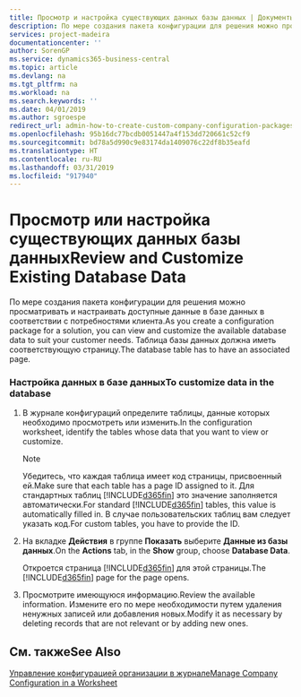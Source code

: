 ```yaml
---
title: Просмотр и настройка существующих данных базы данных | Документы Майкрософт
description: По мере создания пакета конфигурации для решения можно просматривать и настраивать доступные данные в базе данных в соответствии с потребностями клиента. Таблица базы данных должна иметь соответствующую страницу.
services: project-madeira
documentationcenter: ''
author: SorenGP
ms.service: dynamics365-business-central
ms.topic: article
ms.devlang: na
ms.tgt_pltfrm: na
ms.workload: na
ms.search.keywords: ''
ms.date: 04/01/2019
ms.author: sgroespe
redirect_url: admin-how-to-create-custom-company-configuration-packages
ms.openlocfilehash: 95b16dc77bcdb0051447a4f153dd720661c52cf9
ms.sourcegitcommit: bd78a5d990c9e83174da1409076c22df8b35eafd
ms.translationtype: HT
ms.contentlocale: ru-RU
ms.lasthandoff: 03/31/2019
ms.locfileid: "917940"
---
```

# <a name="review-and-customize-existing-database-data"></a><span data-ttu-id="aecda-104">Просмотр или настройка существующих данных базы данных</span><span class="sxs-lookup"><span data-stu-id="aecda-104">Review and Customize Existing Database Data</span></span>
<span data-ttu-id="aecda-105">По мере создания пакета конфигурации для решения можно просматривать и настраивать доступные данные в базе данных в соответствии с потребностями клиента.</span><span class="sxs-lookup"><span data-stu-id="aecda-105">As you create a configuration package for a solution, you can view and customize the available database data to suit your customer needs.</span></span> <span data-ttu-id="aecda-106">Таблица базы данных должна иметь соответствующую страницу.</span><span class="sxs-lookup"><span data-stu-id="aecda-106">The database table has to have an associated page.</span></span>  

### <a name="to-customize-data-in-the-database"></a><span data-ttu-id="aecda-107">Настройка данных в базе данных</span><span class="sxs-lookup"><span data-stu-id="aecda-107">To customize data in the database</span></span>  

1.  <span data-ttu-id="aecda-108">В журнале конфигураций определите таблицы, данные которых необходимо просмотреть или изменить.</span><span class="sxs-lookup"><span data-stu-id="aecda-108">In the configuration worksheet, identify the tables whose data that you want to view or customize.</span></span>  

    > [!NOTE]  
    >  <span data-ttu-id="aecda-109">Убедитесь, что каждая таблица имеет код страницы, присвоенный ей.</span><span class="sxs-lookup"><span data-stu-id="aecda-109">Make sure that each table has a page ID assigned to it.</span></span> <span data-ttu-id="aecda-110">Для стандартных таблиц [!INCLUDE[d365fin](includes/d365fin_md.md)] это значение заполняется автоматически.</span><span class="sxs-lookup"><span data-stu-id="aecda-110">For standard [!INCLUDE[d365fin](includes/d365fin_md.md)] tables, this value is automatically filled in.</span></span> <span data-ttu-id="aecda-111">В случае пользовательских таблиц вам следует указать код.</span><span class="sxs-lookup"><span data-stu-id="aecda-111">For custom tables, you have to provide the ID.</span></span>  

2.  <span data-ttu-id="aecda-112">На вкладке **Действия** в группе **Показать** выберите **Данные из базы данных**.</span><span class="sxs-lookup"><span data-stu-id="aecda-112">On the **Actions** tab, in the **Show** group, choose **Database Data**.</span></span>  

     <span data-ttu-id="aecda-113">Откроется страница [!INCLUDE[d365fin](includes/d365fin_md.md)] для этой страницы.</span><span class="sxs-lookup"><span data-stu-id="aecda-113">The [!INCLUDE[d365fin](includes/d365fin_md.md)] page for the page opens.</span></span>  

3.  <span data-ttu-id="aecda-114">Просмотрите имеющуюся информацию.</span><span class="sxs-lookup"><span data-stu-id="aecda-114">Review the available information.</span></span> <span data-ttu-id="aecda-115">Измените его по мере необходимости путем удаления ненужных записей или добавления новых.</span><span class="sxs-lookup"><span data-stu-id="aecda-115">Modify it as necessary by deleting records that are not relevant or by adding new ones.</span></span>  

## <a name="see-also"></a><span data-ttu-id="aecda-116">См. также</span><span class="sxs-lookup"><span data-stu-id="aecda-116">See Also</span></span>  
 [<span data-ttu-id="aecda-117">Управление конфигурацией организации в журнале</span><span class="sxs-lookup"><span data-stu-id="aecda-117">Manage Company Configuration in a Worksheet</span></span>](admin-how-to-manage-company-configuration-in-a-worksheet.md)

